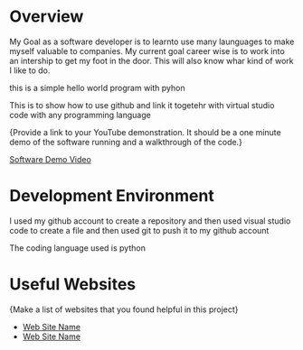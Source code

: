 # Overview

My Goal as a software developer is to learnto use many launguages to make myself valuable to companies. My current goal career wise is to work into an intership to get my foot in the door. This will also know whar kind of work I like to do.

this is a simple hello world program with pyhon 

This is to show how to use github and link it togetehr with virtual studio code with any programming language

{Provide a link to your YouTube demonstration.  It should be a one minute demo of the software running and a walkthrough of the code.}

[Software Demo Video](http://youtube.link.goes.here)

# Development Environment

I used my github account to create a repository and then used visual studio code to create a file and then used git to push it to my github account

The coding language used is python

# Useful Websites

{Make a list of websites that you found helpful in this project}
* [Web Site Name](http://url.link.goes.here)
* [Web Site Name](http://url.link.goes.here)